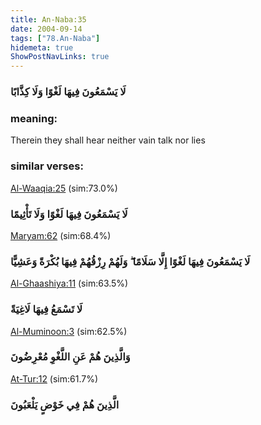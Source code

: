 ```yaml
---
title: An-Naba:35
date: 2004-09-14
tags: ["78.An-Naba"]
hidemeta: true 
ShowPostNavLinks: true 
---
```

### لَا يَسْمَعُونَ فِيهَا لَغْوًا وَلَا كِذَّابًا
### meaning: 
Therein they shall hear neither vain talk nor lies
### similar verses: 

[Al-Waaqia:25](/56/25) (sim:73.0%)

### لَا يَسْمَعُونَ فِيهَا لَغْوًا وَلَا تَأْثِيمًا

[Maryam:62](/19/62) (sim:68.4%)

### لَا يَسْمَعُونَ فِيهَا لَغْوًا إِلَّا سَلَامًا ۖ وَلَهُمْ رِزْقُهُمْ فِيهَا بُكْرَةً وَعَشِيًّا

[Al-Ghaashiya:11](/88/11) (sim:63.5%)

### لَا تَسْمَعُ فِيهَا لَاغِيَةً

[Al-Muminoon:3](/23/3) (sim:62.5%)

### وَالَّذِينَ هُمْ عَنِ اللَّغْوِ مُعْرِضُونَ

[At-Tur:12](/52/12) (sim:61.7%)

### الَّذِينَ هُمْ فِي خَوْضٍ يَلْعَبُونَ
